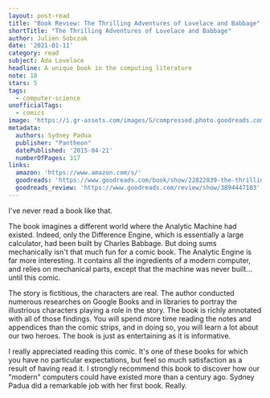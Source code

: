 ```yaml
---
layout: post-read
title: "Book Review: The Thrilling Adventures of Lovelace and Babbage"
shortTitle: "The Thrilling Adventures of Lovelace and Babbage"
author: Julien Sobczak
date: '2021-01-11'
category: read
subject: Ada Lovelace
headline: A unique book in the computing literature
note: 18
stars: 5
tags:
  - computer-science
unofficialTags:
  - comics
image: 'https://i.gr-assets.com/images/S/compressed.photo.goodreads.com/books/1412530488l/22822839.jpg'
metadata:
  authors: Sydney Padua
  publisher: "Pantheon"
  datePublished: '2015-04-21'
  numberOfPages: 317
links:
  amazon: 'https://www.amazon.com/s/'
  goodreads: 'https://www.goodreads.com/book/show/22822839-the-thrilling-adventures-of-lovelace-and-babbage'
  goodreads_review: 'https://www.goodreads.com/review/show/3894447103'
---
```


I've never read a book like that.

The book imagines a different world where the Analytic Machine had existed. Indeed, only the Difference Engine, which is essentially a large calculator, had been built by Charles Babbage. But doing sums mechanically isn't that much fun for a comic book. The Analytic Engine is far more interesting. It contains all the ingredients of a modern computer, and relies on mechanical parts, except that the machine was never built... until this comic.

The story is fictitious, the characters are real. The author conducted numerous researches on Google Books and in libraries to portray the illustrious characters playing a role in the story. The book is richly annotated with all of those findings. You will spend more time reading the notes and appendices than the comic strips, and in doing so, you will learn a lot about our two heroes. The book is just as entertaining as it is informative.

I really appreciated reading this comic. It's one of these books for which you have no particular expectations, but feel so much satisfaction as a result of having read it. I strongly recommend this book to discover how our "modern" computers could have existed more than a century ago. Sydney Padua did a remarkable job with her first book. Really.
